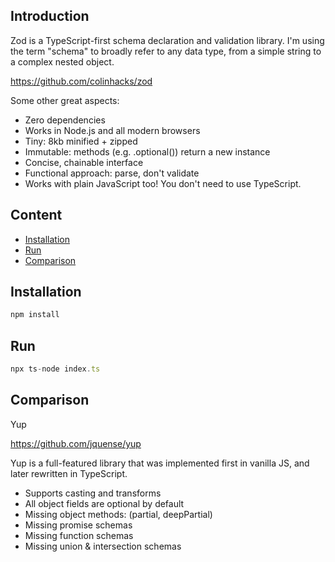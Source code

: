 ## Introduction

Zod is a TypeScript-first schema declaration and validation library. I'm using the term "schema" to broadly refer to any data type, from a simple string to a complex nested object.

https://github.com/colinhacks/zod

Some other great aspects:

- Zero dependencies
- Works in Node.js and all modern browsers
- Tiny: 8kb minified + zipped
- Immutable: methods (e.g. .optional()) return a new instance
- Concise, chainable interface
- Functional approach: parse, don't validate
- Works with plain JavaScript too! You don't need to use TypeScript.

## Content

- [Installation](#installation)
- [Run](#run)
- [Comparison](#comparison)

## Installation

```js
npm install
```

## Run

```js
npx ts-node index.ts
```

## Comparison

Yup

https://github.com/jquense/yup

Yup is a full-featured library that was implemented first in vanilla JS, and later rewritten in TypeScript.

- Supports casting and transforms
- All object fields are optional by default
- Missing object methods: (partial, deepPartial)
- Missing promise schemas
- Missing function schemas
- Missing union & intersection schemas
